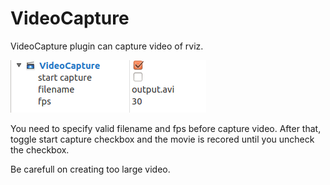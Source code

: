 # VideoCapture
VideoCapture plugin can capture video of rviz.

![](images/video_capture.png)

You need to specify valid filename and fps before capture video.
After that, toggle start capture checkbox and the movie is recored until you uncheck the checkbox.

Be carefull on creating too large video.
